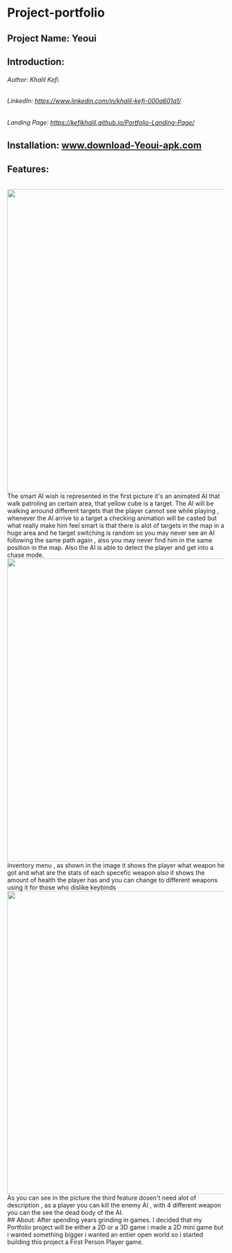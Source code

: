 # Project-portfolio
## Project Name: Yeoui
## Introduction: 
###### Author: Khalil Kefi.
###### LinkedIn: https://www.linkedin.com/in/khalil-kefi-000a601a1/
###### Landing Page: https://kefikhalil.github.io/Portfolio-Landing-Page/
## Installation: www.download-Yeoui-apk.com
## Features:
<br>
<img height="700" src="https://i.ibb.co/GVDrrYL/gamemenu1.png" />
<br>
The smart AI wish is represented in the first picture it's an animated AI that walk patroling an certain area, that yellow cube is a target. The AI will be walking arround different targets that the player cannot see while playing , whenever the AI arrive to a target a checking animation will be casted but what really make him feel smart is that there is alot of targets in the map in a huge area and he target switching is random so you may never see an AI following the same path again , also you may never find him in the same position in the map. Also the AI is able to detect the player and get into a chase mode.
<br>
<img height="700" src="https://i.ibb.co/d6xkmTk/project101.png" />
<br>
Inventory menu , as shown in the image it shows the player what weapon he got and what are the stats of each specefic weapon also it shows the amount of health the player has and you can change to different weapons using it for those who dislike keybinds
<br>
<img height="700" src="https://i.ibb.co/jZ9PYwS/projectweap02z.png" />
<br>
As you can see in the picture the third feature dosen't need alot of description , as a player you can kill the enemy AI , with 4 different weapon you can the see the dead body of the AI.
<br>
## About:
After spending years grinding in games. I decided that my Portfolio project will be either a 2D or a 3D game i made a 2D mini game but i wanted something bigger i wanted an entier open world so i started building this project a First Person Player game.
